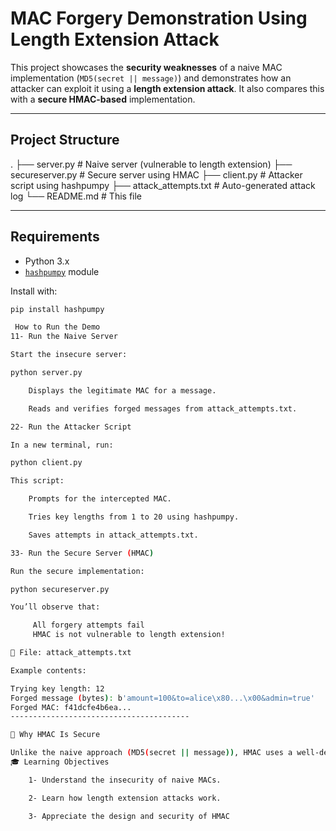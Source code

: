 

# MAC Forgery Demonstration Using Length Extension Attack

This project showcases the **security weaknesses** of a naive MAC implementation (`MD5(secret || message)`) and demonstrates how an attacker can exploit it using a **length extension attack**. It also compares this with a **secure HMAC-based** implementation.

---

## Project Structure

.
├── server.py #  Naive server (vulnerable to length extension)
├── secureserver.py #  Secure server using HMAC
├── client.py #  Attacker script using hashpumpy
├── attack_attempts.txt #  Auto-generated attack log
└── README.md #  This file


---

##  Requirements

- Python 3.x
- [`hashpumpy`](https://pypi.org/project/hashpumpy/) module

Install with:

```bash
pip install hashpumpy

 How to Run the Demo
1️1- Run the Naive Server

Start the insecure server:

python server.py

    Displays the legitimate MAC for a message.

    Reads and verifies forged messages from attack_attempts.txt.

2️2- Run the Attacker Script

In a new terminal, run:

python client.py

This script:

    Prompts for the intercepted MAC.

    Tries key lengths from 1 to 20 using hashpumpy.

    Saves attempts in attack_attempts.txt.

3️3- Run the Secure Server (HMAC)

Run the secure implementation:

python secureserver.py

You’ll observe that:

     All forgery attempts fail
     HMAC is not vulnerable to length extension!

📄 File: attack_attempts.txt

Example contents:

Trying key length: 12
Forged message (bytes): b'amount=100&to=alice\x80...\x00&admin=true'
Forged MAC: f41dcfe4b6ea...
----------------------------------------

🔐 Why HMAC Is Secure

Unlike the naive approach (MD5(secret || message)), HMAC uses a well-defined structure that prevents length extension attacks, even when using insecure hash functions like MD5 or SHA1.
🎓 Learning Objectives

    1- Understand the insecurity of naive MACs.

    2- Learn how length extension attacks work.

    3- Appreciate the design and security of HMAC
